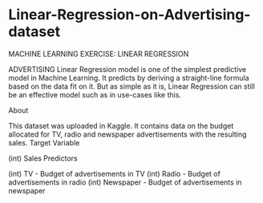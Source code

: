 # Linear-Regression-on-Advertising-dataset

MACHINE LEARNING EXERCISE: LINEAR REGRESSION

ADVERTISING
Linear Regression model is one of the simplest predictive model in Machine Learning. It predicts by deriving a straight-line formula based on the data fit on it. But as simple as it is, Linear Regression can still be an effective model such as in use-cases like this.

About

This dataset was uploaded in Kaggle. It contains data on the budget allocated for TV, radio and newspaper advertisements with the resulting sales.
Target Variable

(int) Sales
Predictors

(int) TV - Budget of advertisements in TV
(int) Radio - Budget of advertisements in radio
(int) Newspaper - Budget of advertisements in newspaper
